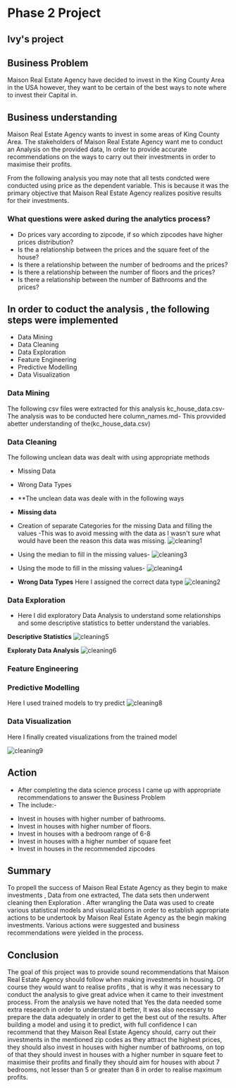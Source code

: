# Phase 2 Project

## Ivy's project

## Business Problem
Maison Real Estate Agency have decided to invest in the King County Area in the USA however, they want to be certain of the best ways to note where to invest their Capital in.

## Business understanding
Maison Real Estate Agency wants to invest in some areas of King County Area. The stakeholders of Maison Real Estate Agency want me to conduct an Analysis on the provided data, In order to provide accurate recommendations on the ways to carry out their investments in order to maximise their profits.

From the following analysis you may note that all tests condcted were conducted using price as the dependent variable. This is because it was the primary objective that Maison Real Estate Agency realizes positive results for their investments.

### What questions were asked during the analytics process?
* Do prices vary according to zipcode, if so which zipcodes have higher prices distribution?
* Is the a relationship between the prices and the square feet of the house?
* Is there a relationship between the number of bedrooms and the prices?
* Is there a relationship between the number of floors and the prices?
* Is there a relationship between the number of Bathrooms and the prices?

## In order to coduct the analysis , the following steps were implemented
* Data Mining
* Data Cleaning
* Data Exploration
* Feature Engineering
* Predictive Modelling
* Data Visualization


### Data Mining 
The following csv files were extracted for this analysis
kc_house_data.csv-The analysis was to be conducted here
column_names.md- This provvided abetter understanding of the(kc_house_data.csv)

### Data Cleaning
The following unclean data was dealt with using appropriate methods
* Missing Data
* Wrong Data Types

* **The unclean data was deale with in the following ways

* **Missing data**
* Creation of separate Categories for the missing Data and filling the values -This was to avoid messing with the data as I wasn't sure what would have been the reason this data was missing.
![cleaning1]("C:\Users\ADMIN\Desktop\pro\cleaning1.png")

* Using the median to fill in the missing values-
![cleaning3]("C:\Users\ADMIN\Desktop\pro\cleaning3.png")

* Using the mode to fill in the missing values-
![cleaning4]("C:\Users\ADMIN\Desktop\pro\cleaning4.png")
* **Wrong Data Types**
Here I assigned the correct data type
![cleaning2]("C:\Users\ADMIN\Desktop\pro\cleaning2.png")

### Data Exploration
* Here I did exploratory Data Analysis to understand some relationships and some descriptive statistics to better understand the variables.

**Descriptive Statistics**
![cleaning5]("C:\Users\ADMIN\Desktop\pro\cleaning5.png")

**Exploraty Data Analysis**
![cleaning6]("C:\Users\ADMIN\Desktop\pro\cleaning7.png")

### Feature Engineering

### Predictive Modelling
Here I used trained models to try predict
![cleaning8]("C:\Users\ADMIN\Desktop\pro\cleaning8.png")

### Data Visualization
Here I finally created visualizations from the trained model

![cleaning9]("C:\Users\ADMIN\Desktop\pro\cleaning9.png")

## Action 
- After completing the data science process I came up with appropriate recommendations to answer the Business Problem
- The include:-
* Invest in houses with higher number of bathrooms.
* Invest in houses with higher number of floors.
* Invest in houses with a bedroom range of 6-8
* Invest in houses with a higher number of square feet
* Invest in houses in the recommended zipcodes


## Summary
To propell the success of Maison Real Estate Agency as they begin to make investments , Data from one extracted, The data sets then underwent cleaning then Exploration . After wrangling the Data was used to create various statistical models and visualizations in order to establish appropriate actions to be undertook by Maison Real Estate Agency as the begin making investments. Various actions were suggested and business recommendations were yielded in the process.

## Conclusion
The goal of this project was to provide sound recommendations that Maison Real Estate Agency should follow when making investments in housing. Of course they would want to realise profits , that is why it was necessary to conduct the analysis to give great advice when it came to their investment process. From the analysis we have noted that Yes the data needed some extra research in order to understand it better, It was also necessary to prepare the data adequately in order to get the best out of the results. After building a model and using it to predict, with full confidence I can recommend that they Maison Real Estate Agency should, carry out their investments in the mentioned zip codes as they attract the highest prices, they should also invest in houses with higher number of bathrooms, on top of that they should invest in houses with a higher number in square feet to maximise their profits and finally they should aim for houses with about 7 bedrooms, not lesser than 5 or greater than 8 in order to realise maximum profits.
